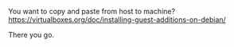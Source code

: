 You want to copy and paste from host to machine?
https://virtualboxes.org/doc/installing-guest-additions-on-debian/

There you go.
